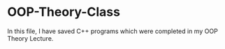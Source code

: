 # OOP-Theory-Class

In this file, I have saved C++ programs which were completed in my OOP Theory Lecture.
